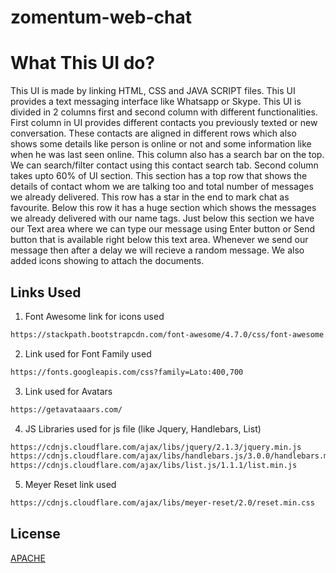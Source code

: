 # zomentum-web-chat

# **What This UI do?**

This UI is made by linking HTML, CSS and JAVA SCRIPT files. This UI provides a text messaging interface like Whatsapp or Skype.
This UI is divided in 2 columns first and second column with different functionalities.
First column in UI provides different contacts you previously texted or new conversation. These contacts are aligned in different rows
which also shows some details like person is online or not and some information like when he was last seen online. This column also has
a search bar on the top. We can search/filter contact using this contact search tab. 
Second column takes upto 60% of UI section. This section has a top row that shows the details of contact whom we are talking too and 
total number of messages we already delivered. This row has a star in the end to mark chat as favourite.
Below this row it has a huge section which shows the messages we already delivered with our name tags. Just below this section we have our 
Text area where we can type our message using Enter button or Send button that is available right below this text area. Whenever we send 
our message then after a delay we will recieve a random message. We also added icons showing to attach the documents.

## Links Used 

1) Font Awesome link for icons used

```bash
https://stackpath.bootstrapcdn.com/font-awesome/4.7.0/css/font-awesome.min.css
```
2) Link used for Font Family used
```bash
https://fonts.googleapis.com/css?family=Lato:400,700
```
3) Link used for Avatars
```bash
https://getavataaars.com/
```
4) JS Libraries used for js file (like Jquery, Handlebars, List) 
```bash
https://cdnjs.cloudflare.com/ajax/libs/jquery/2.1.3/jquery.min.js
https://cdnjs.cloudflare.com/ajax/libs/handlebars.js/3.0.0/handlebars.min.js
https://cdnjs.cloudflare.com/ajax/libs/list.js/1.1.1/list.min.js
```
5) Meyer Reset link used
```bash
https://cdnjs.cloudflare.com/ajax/libs/meyer-reset/2.0/reset.min.css
```


## License
[APACHE](http://www.apache.org/licenses/)
